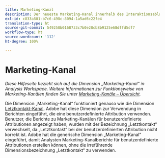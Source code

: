 ```yaml
---
title: Marketing-Kanal
description: Der neueste Marketing-Kanal innerhalb des Interaktionsablaufs des Besuchers.
exl-id: c833a801-b7c6-498c-8094-1a5ad6c22fe4
translation-type: ht
source-git-commit: 549258b0168733c7b0e28cb8b9125e68dffd5df7
workflow-type: ht
source-wordcount: '112'
ht-degree: 100%

---
```


# Marketing-Kanal

*Diese Hilfeseite bezieht sich auf die Dimension „Marketing-Kanal“ in Analysis Workspace. Weitere Informationen zur Funktionsweise von Marketing-Kanälen finden Sie unter [Marketing-Kanäle – Übersicht](../c-marketing-channels/c-getting-started-mchannel.md).*

Die Dimension „Marketing-Kanal“ funktioniert genauso wie die Dimension [Letztkontakt-Kanal](last-touch-channel.md). Adobe hat diese Dimension zur Verwendung in Berichten eingeführt, die eine benutzerdefinierte Attribution verwenden. Benutzer, die Berichte zu Marketing-Kanälen für benutzerdefinierte Attributionen angezeigt haben, wurden mit der Bezeichnung „Letztkontakt“ verwechselt, da „Letztkontakt“ bei der benutzerdefinierten Attribution nicht korrekt ist. Adobe hat die generische Dimension „Marketing-Kanal“ eingeführt, damit Analysten Marketing-Kanalberichte für benutzerdefinierte Attributionen erstellen können, ohne die irreführende Dimensionsbezeichnung „Letztkontakt“ zu verwenden.
